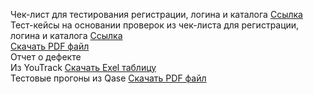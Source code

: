 Чек-лист для тестирования регистрации, логина и каталога
[Ссылка](https://docs.google.com/spreadsheets/d/1rUxwCpDI-MCtjhRQSz7fd7rcdYHkT47dN-sNfYM5oT0/edit?usp=sharing) 
Тест-кейсы на основании проверок из чек-листа для регистрации, логина и каталога
[Ссылка](https://app.qase.io/project/G9?previewMode=side&suite=62&tab=properties)   
[Скачать PDF файл](https://drive.google.com/file/d/1rzOW603CVkBX3PEHWW5Zcy6_xtBkhSs7/view?usp=sharing)  
Отчет о дефекте   
Из YouTrack [Скачать Exel таблицу](https://docs.google.com/spreadsheets/d/14T2C3e2LBzXTdWVyTq1R4Kr8zPGNfnST/edit?usp=sharing&ouid=112728395670742137623&rtpof=true&sd=true)  
Тестовые прогоны из Qase [Скачать PDF файл](https://drive.google.com/drive/folders/1ivzsDUe5pQhpo0vYkdR4EkqiTgdueH9g?usp=share_link)
